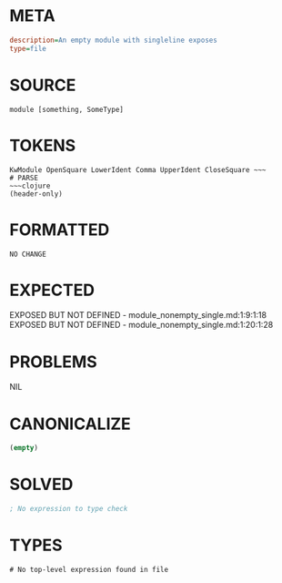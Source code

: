 # META
~~~ini
description=An empty module with singleline exposes
type=file
~~~
# SOURCE
~~~roc
module [something, SomeType]
~~~
# TOKENS
~~~text
KwModule OpenSquare LowerIdent Comma UpperIdent CloseSquare ~~~
# PARSE
~~~clojure
(header-only)
~~~
# FORMATTED
~~~roc
NO CHANGE
~~~
# EXPECTED
EXPOSED BUT NOT DEFINED - module_nonempty_single.md:1:9:1:18
EXPOSED BUT NOT DEFINED - module_nonempty_single.md:1:20:1:28
# PROBLEMS
NIL
# CANONICALIZE
~~~clojure
(empty)
~~~
# SOLVED
~~~clojure
; No expression to type check
~~~
# TYPES
~~~roc
# No top-level expression found in file
~~~
